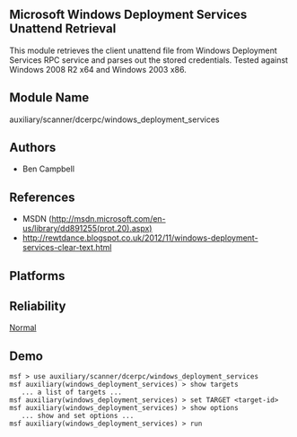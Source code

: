 ## Microsoft Windows Deployment Services Unattend Retrieval

This module retrieves the client unattend file from Windows 
Deployment Services RPC service and parses out the stored 
credentials. Tested against Windows 2008 R2 x64 and Windows 
2003 x86.


## Module Name
auxiliary/scanner/dcerpc/windows_deployment_services

## Authors
* Ben Campbell


## References
* MSDN (http://msdn.microsoft.com/en-us/library/dd891255(prot.20).aspx)
* http://rewtdance.blogspot.co.uk/2012/11/windows-deployment-services-clear-text.html




## Platforms


## Reliability
[Normal](https://github.com/rapid7/metasploit-framework/wiki/Exploit-Ranking)

## Demo

```
msf > use auxiliary/scanner/dcerpc/windows_deployment_services
msf auxiliary(windows_deployment_services) > show targets
   ... a list of targets ...
msf auxiliary(windows_deployment_services) > set TARGET <target-id>
msf auxiliary(windows_deployment_services) > show options
   ... show and set options ...
msf auxiliary(windows_deployment_services) > run
```
    
    